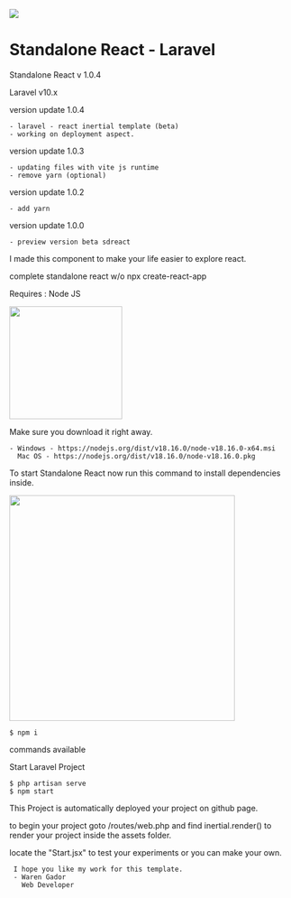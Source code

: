 <a href="https://react.dev/"> <img src="https://i.ibb.co/4NfqXRf/Clipboard-removebg-preview-1.png "></img></a>

# Standalone React - Laravel

Standalone React v 1.0.4

Laravel v10.x

version update 1.0.4

    - laravel - react inertial template (beta)
    - working on deployment aspect.

version update 1.0.3

    - updating files with vite js runtime
    - remove yarn (optional)

version update 1.0.2

    - add yarn 

version update 1.0.0

    - preview version beta sdreact

I made this component to make your life easier to explore react.

complete standalone react w/o npx create-react-app

Requires : Node JS

<img src="https://upload.wikimedia.org/wikipedia/commons/7/7e/Node.js_logo_2015.svg" width="200px"/>

Make sure you download it right away.

    - Windows - https://nodejs.org/dist/v18.16.0/node-v18.16.0-x64.msi
      Mac OS - https://nodejs.org/dist/v18.16.0/node-v18.16.0.pkg

To start Standalone React now run this command to install dependencies inside.

<img src="https://i.ibb.co/xChqkbt/Clipboard-2-removebg-preview.png" width="400px"/>

    $ npm i
    
commands available

Start Laravel Project
    
    $ php artisan serve
    $ npm start

This Project is automatically deployed your project on github page.

to begin your project goto /routes/web.php and find inertial.render() to render your project inside the assets folder.

locate the "Start.jsx" to test your experiments or you can make your own.


     I hope you like my work for this template.
     - Waren Gador
       Web Developer


